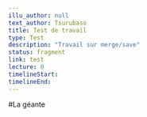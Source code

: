 ```yaml
---
illu_author: null
text_author: Tsurubaso
title: Test de travail
type: Test
description: "Travail sur merge/save"
status: fragment
link: test
lecture: 0
timelineStart: 
timelineEnd: 
---
```



#La géante
